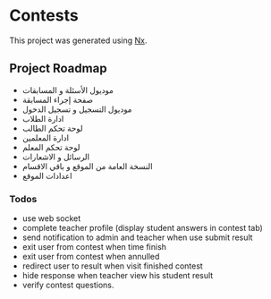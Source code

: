 # Contests

This project was generated using [Nx](https://nx.dev).

## Project Roadmap

- موديول الأسئلة و المسابقات
- صفحة إجراء المسابقة
- موديول التسجيل و تسجيل الدخول
- ادارة الطلاب
- لوحة تحكم الطالب
- ادارة المعلمين
- لوحة تحكم المعلم
- الرسائل و الاشعارات
- النسخة العامة من الموقع و باقي الاقسام
- اعدادات الموقع

### Todos

- use web socket
- complete teacher profile (display student answers in contest tab)
- send notification to admin and teacher when use submit result
- exit user from contest when time finish
- exit user from contest when annulled
- redirect user to result when visit finished contest
- hide response when teacher view his student result
- verify contest questions.
